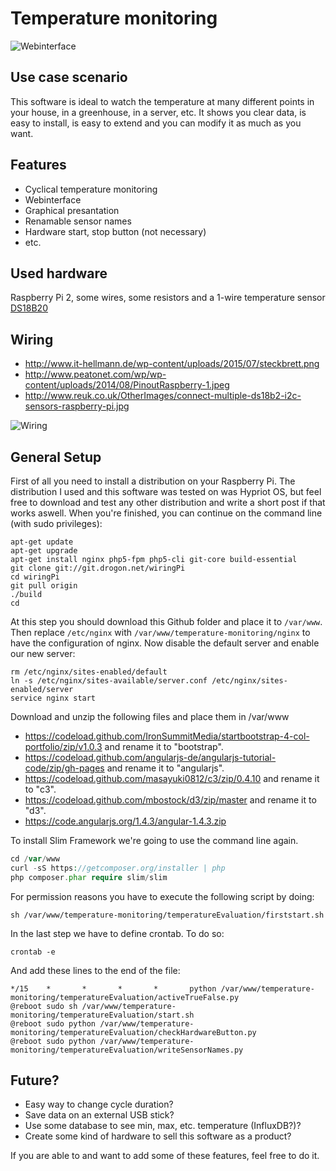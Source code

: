# Temperature monitoring

![Webinterface](http://shares.lukaslueck.de/api/cloud/1/drive/lukas-lueck.clouddrive.lukaslueck.de/sharedLinks/id/915dfca3-f2b4-4d1e-b276-d94459ea18c8/data/Screenshot.png)

## Use case scenario
This software is ideal to watch the temperature at many different points in your house, in a greenhouse, in a server, etc. It shows you clear data, is easy to install, is easy to extend and you can modify it as much as you want. 
## Features
* Cyclical temperature monitoring
* Webinterface
* Graphical presantation
* Renamable sensor names
* Hardware start, stop button (not necessary)
* etc.

## Used hardware
Raspberry Pi 2, some wires, some resistors and a 1-wire temperature sensor [DS18B20](http://www.amazon.de/DS18B20-Digital-Temperature-Sensor-Thermperatursensor/dp/B00BJY8S8C)
## Wiring
* http://www.it-hellmann.de/wp-content/uploads/2015/07/steckbrett.png
* http://www.peatonet.com/wp/wp-content/uploads/2014/08/PinoutRaspberry-1.jpeg
* http://www.reuk.co.uk/OtherImages/connect-multiple-ds18b2-i2c-sensors-raspberry-pi.jpg

![Wiring](http://shares.lukaslueck.de/api/cloud/1/drive/lukas-lueck.clouddrive.lukaslueck.de/sharedLinks/id/3d8b23fb-63e3-4b1e-9765-cf1a188fc6c0/data/IMG_20150930_140614.jpg?width=800&height=800)

## General Setup
First of all you need to install a distribution on your Raspberry Pi. The distribution I used and this software was tested on was Hypriot OS, but feel free to download and test any other distribution and write a short post if that works aswell. When you're finished, you can continue on the command line (with sudo privileges):
````
apt-get update
apt-get upgrade
apt-get install nginx php5-fpm php5-cli git-core build-essential
git clone git://git.drogon.net/wiringPi
cd wiringPi
git pull origin
./build
cd
````
At this step you should download this Github folder and place it to `/var/www`. Then replace `/etc/nginx` with `/var/www/temperature-monitoring/nginx` to have the configuration of nginx. Now disable the default server and enable our new server:
````
rm /etc/nginx/sites-enabled/default
ln -s /etc/nginx/sites-available/server.conf /etc/nginx/sites-enabled/server
service nginx start
````
Download and unzip the following files and place them in /var/www
* https://codeload.github.com/IronSummitMedia/startbootstrap-4-col-portfolio/zip/v1.0.3 and rename it to "bootstrap".
* https://codeload.github.com/angularjs-de/angularjs-tutorial-code/zip/gh-pages and rename it to "angularjs".
* https://codeload.github.com/masayuki0812/c3/zip/0.4.10 and rename it to "c3".
* https://codeload.github.com/mbostock/d3/zip/master and rename it to "d3".
* https://code.angularjs.org/1.4.3/angular-1.4.3.zip 

To install Slim Framework we're going to use the command line again.
````php
cd /var/www
curl -sS https://getcomposer.org/installer | php
php composer.phar require slim/slim
````
For permission reasons you have to execute the following script by doing:
````
sh /var/www/temperature-monitoring/temperatureEvaluation/firststart.sh
````
In the last step we have to define crontab. To do so:
````
crontab -e
````
And add these lines to the end of the file:
````
*/15    *       *       *       *       python /var/www/temperature-monitoring/temperatureEvaluation/activeTrueFalse.py
@reboot sudo sh /var/www/temperature-monitoring/temperatureEvaluation/start.sh
@reboot sudo python /var/www/temperature-monitoring/temperatureEvaluation/checkHardwareButton.py
@reboot sudo python /var/www/temperature-monitoring/temperatureEvaluation/writeSensorNames.py
````

## Future?
* Easy way to change cycle duration?
* Save data on an external USB stick?
* Use some database to see min, max, etc. temperature (InfluxDB?)?
* Create some kind of hardware to sell this software as a product?

If you are able to and want to add some of these features, feel free to do it.
